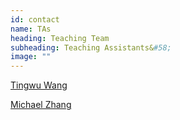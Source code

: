 ```yaml
---
id: contact
name: TAs
heading: Teaching Team
subheading: Teaching Assistants&#58;
image: ""
---
```


[Tingwu Wang](http://www.cs.toronto.edu/~tingwuwang/)

[Michael Zhang](http://www.michaelrzhang.com/)

